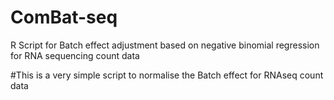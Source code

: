 # ComBat-seq
R Script for Batch effect adjustment based on negative binomial regression for RNA sequencing count data 

#This is a very simple script to normalise the Batch effect for RNAseq count data
